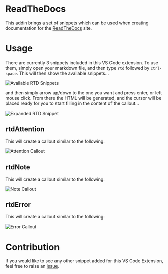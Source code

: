# ReadTheDocs

This addin brings a set of snippets which can be used when creating documentation for the [ReadTheDocs](https://readthedocs.org/) site.

# Usage

There are currently 3 snippets included in this VS Code extension.  To use them, simply open your markdown file, and then type `rtd` followed by `ctrl-space`.  This will then show the available snippets...

![Available RTD Snippets](https://raw.githubusercontent.com/gep13/readthedocs-vscode/master/images/Rtd-Snippets.png)

and then simply arrow up/down to the one you want and press enter, or left mouse click.  From there the HTML will be generated, and the cursor will be placed ready for you to start filling in the content of the callout...

![Expanded RTD Snippet](https://raw.githubusercontent.com/gep13/readthedocs-vscode/master/images/Expanded-Rtd-Snippet.png)

## rtdAttention

This will create a callout similar to the following:

![Attention Callout](https://raw.githubusercontent.com/gep13/readthedocs-vscode/master/images/Attention-Callout.png)

## rtdNote

This will create a callout similar to the following:

![Note Callout](https://raw.githubusercontent.com/gep13/readthedocs-vscode/master/images/Note-Callout.png)

## rtdError

This will create a callout similar to the following:

![Error Callout](https://raw.githubusercontent.com/gep13/readthedocs-vscode/master/images/Error-Callout.png)

# Contribution

If you would like to see any other snippet added for this VS Code Extension, feel free to raise an [issue](https://github.com/gep13/readthedocs-vscode/issues).
